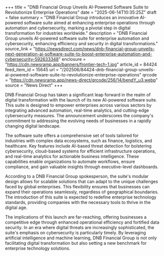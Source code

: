 +++
title = "DNB Financial Group Unveils AI-Powered Software Suite to Revolutionize Enterprise Operations"
date = "2025-06-14T10:35:25Z"
draft = false
summary = "DNB Financial Group introduces an innovative AI-powered software suite aimed at enhancing enterprise operations through automation and cybersecurity, marking a pivotal step in digital transformation for industries worldwide."
description = "DNB Financial Group unveils AI-powered software suite for enterprise automation and cybersecurity, enhancing efficiency and security in digital transformations."
source_link = "https://newsdirect.com/news/dnb-financial-group-unveils-next-generation-ai-software-suite-to-boost-enterprise-automation-and-cybersecurity-592633348"
enclosure = "https://cdn.newsramp.app/banners/frontier-tech-1.jpg"
article_id = 84424
feed_item_id = 15645
url = "/202506/84424-dnb-financial-group-unveils-ai-powered-software-suite-to-revolutionize-enterprise-operations"
qrcode = "https://cdn.newsramp.app/news-direct/qrcode/256/14/bendY_u3.webp"
source = "News Direct"
+++

<p>DNB Financial Group has taken a significant leap forward in the realm of digital transformation with the launch of its new AI-powered software suite. This suite is designed to empower enterprises across various sectors by integrating advanced automation, real-time analytics, and cutting-edge cybersecurity measures. The announcement underscores the company's commitment to addressing the evolving needs of businesses in a rapidly changing digital landscape.</p><p>The software suite offers a comprehensive set of tools tailored for industries with complex data ecosystems, such as finance, logistics, and healthcare. Key features include AI-based threat detection for bolstering cybersecurity, cloud-based systems for efficient infrastructure operations, and real-time analytics for actionable business intelligence. These capabilities enable organizations to automate workflows, ensure compliance, and gain valuable insights through executive-level dashboards.</p><p>According to a DNB Financial Group spokesperson, the suite's modular design allows for scalable solutions that can adapt to the unique challenges faced by global enterprises. This flexibility ensures that businesses can expand their operations seamlessly, regardless of geographical boundaries. The introduction of this suite is expected to redefine enterprise technology standards, providing companies with the necessary tools to thrive in the digital age.</p><p>The implications of this launch are far-reaching, offering businesses a competitive edge through enhanced operational efficiency and fortified data security. In an era where digital threats are increasingly sophisticated, the suite's emphasis on cybersecurity is particularly timely. By leveraging artificial intelligence and machine learning, DNB Financial Group is not only facilitating digital transformation but also setting a new benchmark for enterprise technology solutions.</p>